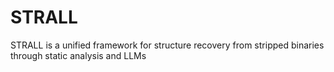 # STRALL
STRALL is a unified framework for structure recovery from stripped binaries through static analysis and LLMs
